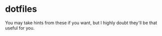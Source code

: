# dotfiles

You may take hints from these if you want, but I highly doubt they'll be 
that useful for you.
